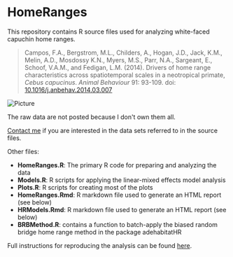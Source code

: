 HomeRanges
==========

This repository contains R source files used for analyzing white-faced capuchin home ranges.


>Campos, F.A., Bergstrom, M.L., Childers, A., Hogan, J.D., Jack, K.M., Melin, A.D., Mosdossy K.N., Myers, M.S., Parr, N.A., Sargeant, E., Schoof, V.A.M., and Fedigan, L.M. (2014). Drivers of home range characteristics across spatiotemporal scales in a neotropical primate, _Cebus capucinus_. _Animal Behaviour_ 91: 93-109. doi: [10.1016/j.anbehav.2014.03.007](http://dx.doi.org/10.1016/j.anbehav.2014.03.007)


![Picture](http://people.ucalgary.ca/~facampos/images/homerange2.jpg)

The raw data are not posted because I don't own them all.

[Contact me](mailto:camposfa@gmail.com) if you are interested in the data sets referred to in the source files.

Other files:
- **HomeRanges.R**: The primary R code for preparing and analyzing the data
- **Models.R**: R scripts for applying the linear-mixed effects model analysis
- **Plots.R**: R scripts for creating most of the plots
- **HomeRanges.Rmd**: R markdown file used to generate an HTML report (see below)
- **HRModels.Rmd**: R markdown file used to generate an HTML report (see below)
- **BRBMethod.R**: contains a function to batch-apply the biased random bridge home range method in the package adehabitatHR

Full instructions for reproducing the analysis can be found [here](http://www.ucalgary.ca/~facampos/data/homerange/).

